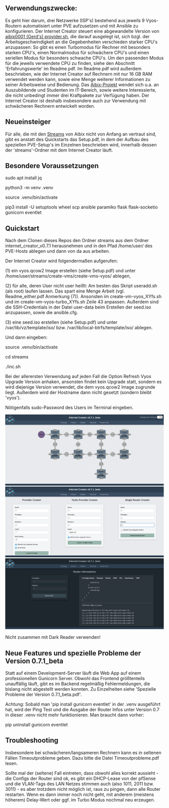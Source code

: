 ## Verwendungszwecke:

Es geht hier darum, drei Netzwerke (ISP's) bestehend aus jeweils 9 Vyos-Routern automatisiert unter PVE aufzusetzen und mit Ansible zu konfigurieren. Der Internet Creator steuert eine abgewandelte Version von [aibix0001 (Gerd's) provider.sh](https://github.com/aibix0001/aasil), die darauf ausgelegt ist, sich bzgl. der Arbeitsgeschwindigkeit an die Gegebenheiten verschieden starker CPU's anzupassen: So gibt es einen Turbomodus für Rechner mit besonders starken CPU's, einen Normalmodus für schwächere CPU's und einen seriellen Modus für besonders schwache CPU's. Um den passenden Modus für die jeweils verwendete CPU zu finden, siehe den Abschnitt 'Erfahrungswerte' im Readme.pdf.
Im Readme.pdf wird außerdem beschrieben, wie der Internet Creator auf Rechnern mit nur 16 GB RAM verwendet werden kann, sowie eine Menge weiterer Informationen zu seiner Arbeitsweise und Bedienung. Das [Aibix-Projekt](https://www.twitch.tv/aibix0001) wendet sich u.a. an Auszubildende und Studenten im IT-Bereich, sowie weitere Interessierte, die nicht unbedingt immer drei Kraftpakete zur Verfügung haben. Der Internet Creator ist deshalb insbesondere auch zur Verwendung mit schwächeren Rechnern entwickelt worden.


## Neueinsteiger

Für alle, die mit den [Streams](https://github.com/aibix0001/streams) von Aibix nicht von Anfang an vertraut sind, gibt es anstatt des Quickstarts das Setup.pdf, in dem der Aufbau des speziellen PVE-Setup's im Einzelnen beschrieben wird, innerhalb dessen der 'streams'-Ordner mit dem Internet Creator läuft.

## Besondere Voraussetzungen

sudo apt install jq

python3 -m venv .venv

source .venv/bin/activate

pip3 install -U setuptools wheel scp ansible paramiko flask flask-socketio gunicorn eventlet

## Quickstart

Nach dem Clonen dieses Repos den Ordner streams aus dem Ordner internet_creator_v0.7.1 herausnehmen und in den Pfad /home/user/ des PVE-Hosts ablegen und dann von da aus arbeiten.

Der Internet Creator wird folgendermaßen aufgerufen:

(1) ein vyos.qcow2 Image erstellen (siehe Setup.pdf) und unter /home/user/streams/create-vms/create-vms-vyos/ ablegen,

(2) für alle, deren User nicht user heißt: Am besten das Skript useradd.sh (als root) laufen lassen. Das spart eine Menge Arbeit (vgl. Readme_either.pdf Anmerkung (7)). Ansonsten im create-vm-vyos_XYfs.sh und im create-vm-vyos-turbo_XYfs.sh Zeile 43 anpassen. Außerdem sind die SSH-Credentials in der Datei user-data beim Erstellen der seed.iso anzupassen, sowie die ansible.cfg. 

(3) eine seed.iso erstellen (siehe Setup.pdf) und unter /var/lib/vz/template/iso/ bzw. /var/lib/local-btrfs/template/iso/ ablegen.

Und dann eingeben:

source .venv/bin/activate

cd streams

./inc.sh

Bei der allerersten Verwendung auf jeden Fall die Option Refresh Vyos Upgrade Version anhaken, ansonsten findet kein Upgrade statt, sondern es wird diejenige Version verwendet, die dem vyos.qcow2 Image zugrunde liegt. Außerdem wird der Hostname dann nicht gesetzt (sondern bleibt 'vyos').

Nötigenfalls sudo-Password des Users im Terminal eingeben.

![foto0](Bilder/00.png)
![foto1](Bilder/01.png)
![foto2](Bilder/02.png)

Nicht zusammen mit Dark Reader verwenden!


## Neue Features und spezielle Probleme der Version 0.7.1_beta

Statt auf einem Development-Server läuft die Web App auf einem professionellen Gunicorn Server. Obwohl das Frontend größtenteils unauffällig läuft, gibt es im Backend regelmäßig Fehlermeldungen, die bislang nicht abgestellt werden konnten. Zu Einzelheiten siehe 'Spezielle Probleme der Version 0.7.1_beta.pdf'. 

Achtung: Sobald man 'pip install gunicorn eventlet' in der .venv ausgeführt hat, wird der Ping Test und die Ausgabe der Router Infos unter Version 0.7 in dieser .venv nicht mehr funktionieren. Man braucht dann vorher:

pip uninstall gunicorn eventlet


## Troubleshooting

Insbesondere bei schwächeren/langsameren Rechnern kann es in seltenen Fällen Timeoutprobleme geben. Dazu bitte die Datei Timeoutprobleme.pdf lesen.

Sollte mal der (seltene) Fall eintreten, dass obwohl alles korrekt aussieht - die Configs der Router sind ok, es gibt ein DHCP-Lease von der pfSense und die VLAN-Tags des LAN Netzes stimmen auch (also 1011, 2011 bzw. 3011) - es aber trotzdem nicht möglich ist, raus zu pingen, dann alle Router restarten. Wenn es dann immer noch nicht geht, mit anderem (meistens höherem) Delay-Wert oder ggf. im Turbo Modus nochmal neu erzeugen.
